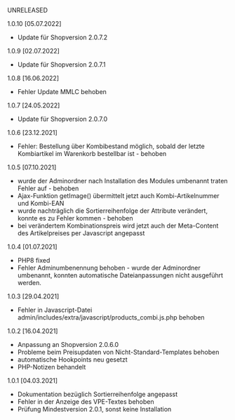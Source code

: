 UNRELEASED


1.0.10 [05.07.2022]

- Update für Shopversion 2.0.7.2


1.0.9 [02.07.2022]

- Update für Shopversion 2.0.7.1

1.0.8 [16.06.2022]

- Fehler Update MMLC behoben

1.0.7 [24.05.2022]

- Update für Shopversion 2.0.7.0

1.0.6 [23.12.2021]

- Fehler: Bestellung über Kombibestand möglich, sobald der letzte Kombiartikel im Warenkorb bestellbar ist - behoben

1.0.5 [07.10.2021]

- wurde der Adminordner nach Installation des Modules umbenannt traten Fehler auf - behoben
- Ajax-Funktion getImage() übermittelt jetzt auch Kombi-Artikelnummer und Kombi-EAN
- wurde nachträglich die Sortierreihenfolge der Attribute verändert, konnte es zu Fehler kommen - behoben
- bei verändertem Kombinationspreis wird jetzt auch der Meta-Content des Artikelpreises per Javascript angepasst

1.0.4 [01.07.2021]

- PHP8 fixed
- Fehler Adminumbenennung behoben - wurde der Adminordner umbenannt, konnten automatische Dateianpassungen nicht ausgeführt werden.

1.0.3 [29.04.2021]

- Fehler in Javascript-Datei admin/includes/extra/javascript/products_combi.js.php behoben

1.0.2 [16.04.2021]

- Anpassung an Shopversion 2.0.6.0
- Probleme beim Preisupdaten von Nicht-Standard-Templates behoben
- automatische Hookpoints neu gesetzt
- PHP-Notizen behandelt

1.0.1 [04.03.2021]

- Dokumentation bezüglich Sortierreihenfolge angepasst
- Fehler in der Anzeige des VPE-Textes behoben
- Prüfung Mindestversion 2.0.1, sonst keine Installation